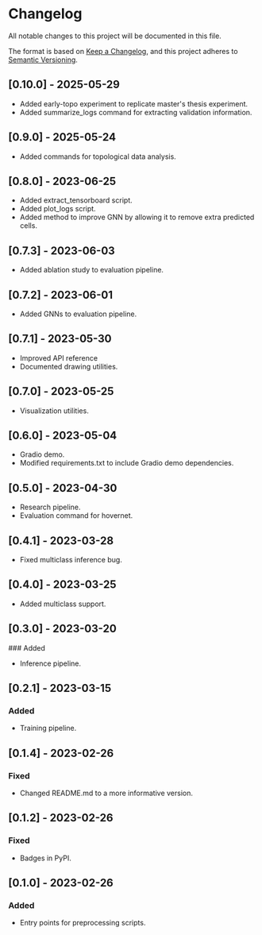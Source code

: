 # Changelog

All notable changes to this project will be documented in this file.

The format is based on [Keep a Changelog](https://keepachangelog.com/en/1.0.0/),
and this project adheres to [Semantic Versioning](https://semver.org/spec/v2.0.0.html).

## [0.10.0] - 2025-05-29

- Added early-topo experiment to replicate master's thesis experiment.
- Added summarize_logs command for extracting validation information.

## [0.9.0] - 2025-05-24

- Added commands for topological data analysis.

## [0.8.0] - 2023-06-25

- Added extract_tensorboard script.
- Added plot_logs script.
- Added method to improve GNN by allowing it to remove extra predicted cells.

## [0.7.3] - 2023-06-03

- Added ablation study to evaluation pipeline.

## [0.7.2] - 2023-06-01

- Added GNNs to evaluation pipeline.

## [0.7.1] - 2023-05-30

- Improved API reference
- Documented drawing utilities.

## [0.7.0] - 2023-05-25

- Visualization utilities.

## [0.6.0] - 2023-05-04

- Gradio demo.
- Modified requirements.txt to include Gradio demo dependencies.

## [0.5.0] - 2023-04-30

- Research pipeline.
- Evaluation command for hovernet.

## [0.4.1] - 2023-03-28

- Fixed multiclass inference bug.

## [0.4.0] - 2023-03-25

- Added multiclass support.

## [0.3.0] - 2023-03-20

### Added

- Inference pipeline.

## [0.2.1] - 2023-03-15

### Added

- Training pipeline.

## [0.1.4] - 2023-02-26

### Fixed

- Changed README.md to a more informative version.

## [0.1.2] - 2023-02-26

### Fixed

- Badges in PyPI.

## [0.1.0] - 2023-02-26

### Added 

- Entry points for preprocessing scripts.